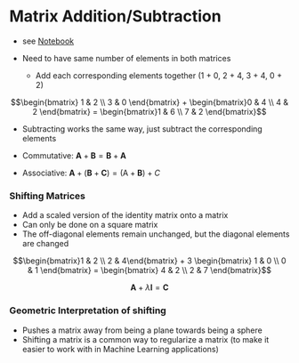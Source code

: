 # Matrix Addition/Subtraction

- see [Notebook](./matrixadditionsubtraction.ipynb)

- Need to have same number of elements in both matrices
  - Add each corresponding elements together (1 + 0, 2 + 4, 3 + 4, 0 + 2)

$$\begin{bmatrix} 1 & 2 \\ 3 & 0 \end{bmatrix} + \begin{bmatrix}0 & 4 \\ 4 & 2 \end{bmatrix} = \begin{bmatrix}1 & 6 \\ 7 & 2 \end{bmatrix}$$

- Subtracting works the same way, just subtract the corresponding elements

- Commutative: $\textbf{A} + \textbf{B} = \textbf{B} + \textbf{A}$

- Associative: $\textbf{A} + (\textbf{B} + \textbf{C}) = (\text{A} + \textbf{B}) + C$

### Shifting Matrices

- Add a scaled version of the identity matrix onto a matrix
- Can only be done on a square matrix
- The off-diagonal elements remain unchanged, but the diagonal elements are changed

$$\begin{bmatrix}1 & 2 \\ 2 & 4\end{bmatrix} + 3 \begin{bmatrix} 1 & 0 \\ 0 & 1 \end{bmatrix} = \begin{bmatrix} 4 & 2 \\ 2 & 7 \end{bmatrix}$$

$$\textbf{A} + \lambda \textbf{I} = \textbf{C}$$

### Geometric Interpretation of shifting

- Pushes a matrix away from being a plane towards being a sphere
- Shifting a matrix is a common way to regularize a matrix (to make it easier to work with in Machine Learning applications)
